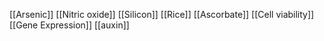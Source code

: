 [[Arsenic]]
[[Nitric oxide]]
[[Silicon]]
[[Rice]]
[[Ascorbate]]
[[Cell viability]]
[[Gene Expression]]
[[auxin]]
